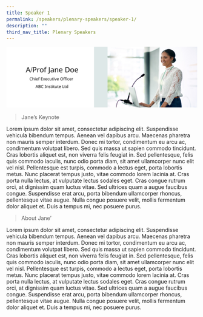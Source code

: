 ```yaml
---
title: Speaker 1
permalink: /speakers/plenary-speakers/speaker-1/
description: ""
third_nav_title: Plenary Speakers
---
```

![](/images/Keynote%20Speaker%20Banner.png)
> Jane’s Keynote

Lorem ipsum dolor sit amet, consectetur adipiscing elit. Suspendisse vehicula bibendum tempus. Aenean vel dapibus arcu. Maecenas pharetra non mauris semper interdum. Donec mi tortor, condimentum eu arcu ac, condimentum volutpat libero. Sed quis massa ut sapien commodo tincidunt. Cras lobortis aliquet est, non viverra felis feugiat in. Sed pellentesque, felis quis commodo iaculis, nunc odio porta diam, sit amet ullamcorper nunc elit vel nisl. Pellentesque est turpis, commodo a lectus eget, porta lobortis metus. Nunc placerat tempus justo, vitae commodo lorem lacinia at. Cras porta nulla lectus, at vulputate lectus sodales eget. Cras congue rutrum orci, at dignissim quam luctus vitae. Sed ultrices quam a augue faucibus congue. Suspendisse erat arcu, porta bibendum ullamcorper rhoncus, pellentesque vitae augue. Nulla congue posuere velit, mollis fermentum dolor aliquet et. Duis a tempus mi, nec posuere purus.

> About Jane’

Lorem ipsum dolor sit amet, consectetur adipiscing elit. Suspendisse vehicula bibendum tempus. Aenean vel dapibus arcu. Maecenas pharetra non mauris semper interdum. Donec mi tortor, condimentum eu arcu ac, condimentum volutpat libero. Sed quis massa ut sapien commodo tincidunt. Cras lobortis aliquet est, non viverra felis feugiat in. Sed pellentesque, felis quis commodo iaculis, nunc odio porta diam, sit amet ullamcorper nunc elit vel nisl. Pellentesque est turpis, commodo a lectus eget, porta lobortis metus. Nunc placerat tempus justo, vitae commodo lorem lacinia at. Cras porta nulla lectus, at vulputate lectus sodales eget. Cras congue rutrum orci, at dignissim quam luctus vitae. Sed ultrices quam a augue faucibus congue. Suspendisse erat arcu, porta bibendum ullamcorper rhoncus, pellentesque vitae augue. Nulla congue posuere velit, mollis fermentum dolor aliquet et. Duis a tempus mi, nec posuere purus.